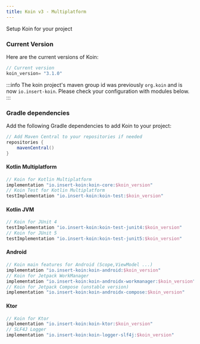 ```yaml
---
title: Koin v3 - Multiplatform
---
```


 Setup Koin for your project 

### Current Version

Here are the current versions of Koin:

```groovy
// Current version
koin_version= "3.1.0"
```

:::info
 The koin project's maven group id was previously `org.koin` and is now `io.insert-koin`. Please check your configuration with modules below.
:::

### Gradle dependencies

Add the following Gradle dependencies to add Koin to your project:

```groovy
// Add Maven Central to your repositories if needed
repositories {
    mavenCentral()
}
```

#### **Kotlin Multiplatform**

```groovy
// Koin for Kotlin Multiplatform
implementation "io.insert-koin:koin-core:$koin_version"
// Koin Test for Kotlin Multiplatform
testImplementation "io.insert-koin:koin-test:$koin_version"
```

#### **Kotlin JVM**

```groovy
// Koin for JUnit 4
testImplementation "io.insert-koin:koin-test-junit4:$koin_version"
// Koin for JUnit 5
testImplementation "io.insert-koin:koin-test-junit5:$koin_version"
```

#### **Android**

```groovy
// Koin main features for Android (Scope,ViewModel ...)
implementation "io.insert-koin:koin-android:$koin_version"
// Koin for Jetpack WorkManager
implementation "io.insert-koin:koin-androidx-workmanager:$koin_version"
// Koin for Jetpack Compose (unstable version)
implementation "io.insert-koin:koin-androidx-compose:$koin_version"
```


#### **Ktor**

```groovy
// Koin for Ktor 
implementation "io.insert-koin:koin-ktor:$koin_version"
// SLF4J Logger
implementation "io.insert-koin:koin-logger-slf4j:$koin_version"
```
